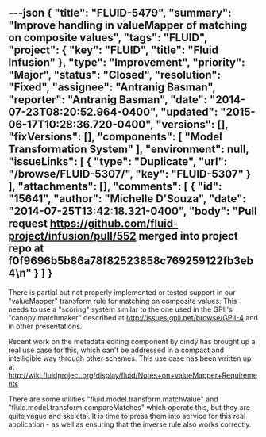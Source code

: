 ---json
{
  "title": "FLUID-5479",
  "summary": "Improve handling in valueMapper of matching on composite values",
  "tags": "FLUID",
  "project": {
    "key": "FLUID",
    "title": "Fluid Infusion"
  },
  "type": "Improvement",
  "priority": "Major",
  "status": "Closed",
  "resolution": "Fixed",
  "assignee": "Antranig Basman",
  "reporter": "Antranig Basman",
  "date": "2014-07-23T08:20:52.964-0400",
  "updated": "2015-06-17T10:28:36.720-0400",
  "versions": [],
  "fixVersions": [],
  "components": [
    "Model Transformation System"
  ],
  "environment": null,
  "issueLinks": [
    {
      "type": "Duplicate",
      "url": "/browse/FLUID-5307/",
      "key": "FLUID-5307"
    }
  ],
  "attachments": [],
  "comments": [
    {
      "id": "15641",
      "author": "Michelle D'Souza",
      "date": "2014-07-25T13:42:18.321-0400",
      "body": "Pull request <https://github.com/fluid-project/infusion/pull/552> merged into project repo at f0f9696b5b86a78f82523858c769259122fb3eb4\n"
    }
  ]
}
---
There is partial but not properly implemented or tested support in our "valueMapper" transform rule for matching on composite values. This needs to use a "scoring" system similar to the one used in the GPII's "canopy matchmaker" described at <http://issues.gpii.net/browse/GPII-4> and in other presentations.

Recent work on the metadata editing component by cindy has brought up a real use case for this, which can't be addressed in a compact and intelligible way through other schemes. This use case has been written up at <http://wiki.fluidproject.org/display/fluid/Notes+on+valueMapper+Requirements>

There are some utilities "fluid.model.transform.matchValue" and "fluid.model.transform.compareMatches" which operate this, but they are quite vague and skeletal. It is time to press them into service for this real application - as well as ensuring that the inverse rule also works correctly.

        